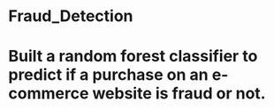 # Fraud_Detection
# Built a random forest classifier to predict if a purchase on an e-commerce website is fraud or not.
